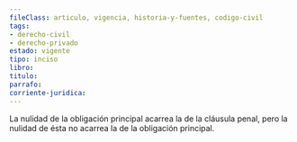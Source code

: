 ```yaml
---
fileClass: articulo, vigencia, historia-y-fuentes, codigo-civil
tags:
- derecho-civil
- derecho-privado
estado: vigente
tipo: inciso
libro:
titulo:
parrafo:
corriente-juridica:
---
```

La nulidad de la obligación principal acarrea la de la cláusula penal, pero la nulidad de ésta no acarrea la de la obligación principal.